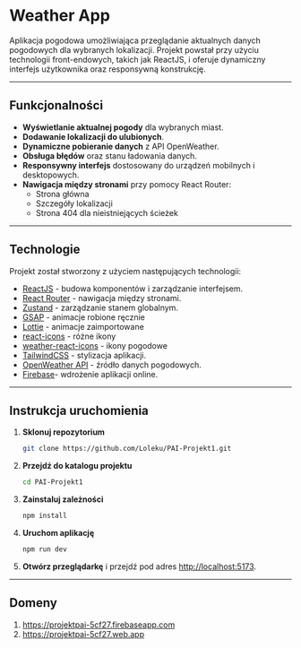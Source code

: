 # Weather App

Aplikacja pogodowa umożliwiająca przeglądanie aktualnych danych pogodowych dla wybranych lokalizacji. Projekt powstał przy użyciu technologii front-endowych, takich jak ReactJS, i oferuje dynamiczny interfejs użytkownika oraz responsywną konstrukcję.

---

## Funkcjonalności

- **Wyświetlanie aktualnej pogody** dla wybranych miast.
- **Dodawanie lokalizacji do ulubionych**.
- **Dynamiczne pobieranie danych** z API OpenWeather.
- **Obsługa błędów** oraz stanu ładowania danych.
- **Responsywny interfejs** dostosowany do urządzeń mobilnych i desktopowych.
- **Nawigacja między stronami** przy pomocy React Router:
  - Strona główna
  - Szczegóły lokalizacji
  - Strona 404 dla nieistniejących ścieżek

---

## Technologie

Projekt został stworzony z użyciem następujących technologii:

- [ReactJS](https://react.dev) - budowa komponentów i zarządzanie interfejsem.
- [React Router](https://reactrouter.com) - nawigacja między stronami.
- [Zustand](https://github.com/pmndrs/zustand) - zarządzanie stanem globalnym.
- [GSAP](https://gsap.com/) - animacje robione ręcznie
- [Lottie](https://lottiefiles.com/) - animacje zaimportowane
- [react-icons](https://react-icons.github.io/react-icons/) - różne ikony
- [weather-react-icons](https://github.com/taichi-t/weather-react-icons) - ikony pogodowe
- [TailwindCSS](https://tailwindcss.com) - stylizacja aplikacji.
- [OpenWeather API](https://openweathermap.org) - źródło danych pogodowych.
- [Firebase](https://firebase.com)- wdrożenie aplikacji online.

---

## Instrukcja uruchomienia

1. **Sklonuj repozytorium**
   ```bash
   git clone https://github.com/Loleku/PAI-Projekt1.git
   ```

2. **Przejdź do katalogu projektu**
   ```bash
   cd PAI-Projekt1
   ```

3. **Zainstaluj zależności**
   ```bash
   npm install
   ```

4. **Uruchom aplikację**
   ```bash
   npm run dev
   ```

5. **Otwórz przeglądarkę** i przejdź pod adres [http://localhost:5173](http://localhost:5173).

---
## Domeny

1. https://projektpai-5cf27.firebaseapp.com
2. https://projektpai-5cf27.web.app
